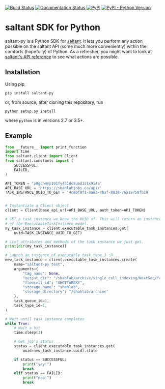 [![Build Status](https://travis-ci.com/mwiens91/saltant-py.svg?branch=master)](https://travis-ci.com/mwiens91/saltant-py)
[![Documentation Status](https://readthedocs.org/projects/saltant-py/badge/?version=latest)](https://saltant-py.readthedocs.io/en/latest/?badge=latest)
[![PyPI](https://img.shields.io/pypi/v/saltant-py.svg)](https://pypi.org/project/saltant-py/)
[![PyPI - Python Version](https://img.shields.io/pypi/pyversions/saltant-py.svg)](https://pypi.org/project/saltant-py/)

# saltant SDK for Python

saltant-py is a Python SDK for
[saltant](https://github.com/mwiens91/saltant). It lets you perform any
action possible on the saltant API (some much more conveniently) within
the comforts (hopefully) of Python. As a refresher, you might want to
look at [saltant's API reference](https://mwiens91.github.io/saltant/)
to see what actions are possible.

## Installation

Using pip,

```
pip install saltant-py
```

or, from source, after cloning this repository, run

```
python setup.py install
```

where `python` is in versions 2.7 or 3.5+.

## Example

```python
from __future__ import print_function
import time
from saltant.client import Client
from saltant.constants import (
    SUCCESSFUL,
    FAILED,
)

API_TOKEN = 'p0gch4mp101fy451do9uod1s1x9i4a'
API_BASE_URL = 'https://shahlabjobs.ca/api/'
TASK_INSTANCE_UUID_TO_GET = '4ce0f9f1-9ae3-4baf-8838-76a19758fb29'


# Instantiate a Client object
client = Client(base_api_url=API_BASE_URL, auth_token=API_TOKEN)

# GET a task instance we know the UUID of. This will return an instance
# of the ExecutableTaskInstance model.
my_task_instance = client.executable_task_instances.get(
    uuid=TASK_INSTANCE_UUID_TO_GET)

# List attributes and methods of the task instance we just got.
print(dir(my_task_instance))

# Launch an instance of executable task type 1 :D
new_task_instance = client.executable_task_instances.create(
    name="saltant-py test",
    arguments={
        "tag_name": None,
        "output_dir": "/shahlab/archive/single_cell_indexing/NextSeq/fastq/160705_NS500668_0105_AHGTTWBGXY",
        "flowcell_id": "AHGTTWBGXY",
        "storage_name": "shahlab",
        "storage_directory": "/shahlab/archive"
    },
    task_queue_id=1,
    task_type_id=1,
)

# Wait until task instance completes
while True:
    # Wait a bit
    time.sleep(3)

    # Get job's status
    status = client.executable_task_instances.get(
        uuid=new_task_instance.uuid).state

    if status == SUCCESSFUL:
        print("yay!")
        break
    elif status == FAILED:
        print("noo!")
        break
```
